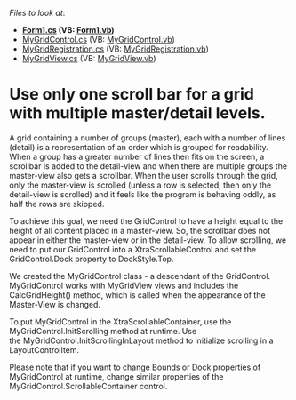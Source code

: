 <!-- default file list -->
*Files to look at*:

* **[Form1.cs](./CS/Form1.cs) (VB: [Form1.vb](./VB/Form1.vb))**
* [MyGridControl.cs](./CS/GridControlDescendant/MyGridControl.cs) (VB: [MyGridControl.vb](./VB/GridControlDescendant/MyGridControl.vb))
* [MyGridRegistration.cs](./CS/GridControlDescendant/MyGridRegistration.cs) (VB: [MyGridRegistration.vb](./VB/GridControlDescendant/MyGridRegistration.vb))
* [MyGridView.cs](./CS/GridControlDescendant/MyGridView.cs) (VB: [MyGridView.vb](./VB/GridControlDescendant/MyGridView.vb))
<!-- default file list end -->
# Use only one scroll bar for a grid with multiple master/detail levels.


A grid containing a number of groups (master), each with a number of lines (detail) is a representation of an order which is grouped for readability. When a group has a greater number of lines then fits on the screen, a scrollbar is added to the detail-view and when there are multiple groups the master-view also gets a scrollbar. When the user scrolls through the grid, only the master-view is scrolled (unless a row is selected, then only the detail-view is scrolled) and it feels like the program is behaving oddly, as half the rows are skipped.</p>
<p>To achieve this goal, we need the GridControl to have a height equal to the height of all content placed in a master-view. So, the scrollbar does not appear in either the master-view or in the detail-view. To allow scrolling, we need to put our GridControl into a XtraScrollableControl and set the GridControl.Dock property to DockStyle.Top.</p>
<p>We created the MyGridControl class - a descendant of the GridControl. MyGridControl works with MyGridView views and includes the CalcGridHeight() method, which is called when the appearance of the Master-View is changed.</p>
<p>To put MyGridControl in the XtraScrollableContainer, use the MyGridControl.InitScrolling method at runtime. Use the MyGridControl.InitScrollingInLayout method to initialize scrolling in a LayoutControlItem. </p>
<p>Please note that if you want to change Bounds or Dock properties of MyGridControl at runtime, change similar properties of the MyGridControl.ScrollableContainer control.</p>

<br/>


